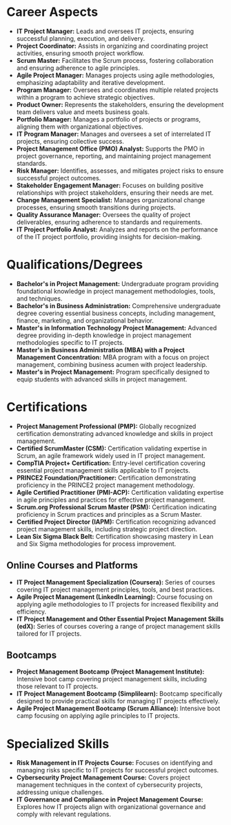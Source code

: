 # Career Aspects

- **IT Project Manager:** Leads and oversees IT projects, ensuring successful planning, execution, and delivery.
- **Project Coordinator:** Assists in organizing and coordinating project activities, ensuring smooth project workflow.
- **Scrum Master:** Facilitates the Scrum process, fostering collaboration and ensuring adherence to agile principles.
- **Agile Project Manager:** Manages projects using agile methodologies, emphasizing adaptability and iterative development.
- **Program Manager:** Oversees and coordinates multiple related projects within a program to achieve strategic objectives.
- **Product Owner:** Represents the stakeholders, ensuring the development team delivers value and meets business goals.
- **Portfolio Manager:** Manages a portfolio of projects or programs, aligning them with organizational objectives.
- **IT Program Manager:** Manages and oversees a set of interrelated IT projects, ensuring collective success.
- **Project Management Office (PMO) Analyst:** Supports the PMO in project governance, reporting, and maintaining project management standards.
- **Risk Manager:** Identifies, assesses, and mitigates project risks to ensure successful project outcomes.
- **Stakeholder Engagement Manager:** Focuses on building positive relationships with project stakeholders, ensuring their needs are met.
- **Change Management Specialist:** Manages organizational change processes, ensuring smooth transitions during projects.
- **Quality Assurance Manager:** Oversees the quality of project deliverables, ensuring adherence to standards and requirements.
- **IT Project Portfolio Analyst:** Analyzes and reports on the performance of the IT project portfolio, providing insights for decision-making.

# Qualifications/Degrees

- **Bachelor's in Project Management:** Undergraduate program providing foundational knowledge in project management methodologies, tools, and techniques.
- **Bachelor's in Business Administration:** Comprehensive undergraduate degree covering essential business concepts, including management, finance, marketing, and organizational behavior.
- **Master's in Information Technology Project Management:** Advanced degree providing in-depth knowledge in project management methodologies specific to IT projects.
- **Master's in Business Administration (MBA) with a Project Management Concentration:** MBA program with a focus on project management, combining business acumen with project leadership.
- **Master's in Project Management:** Program specifically designed to equip students with advanced skills in project management.

# Certifications

- **Project Management Professional (PMP):** Globally recognized certification demonstrating advanced knowledge and skills in project management.
- **Certified ScrumMaster (CSM):** Certification validating expertise in Scrum, an agile framework widely used in IT project management.
- **CompTIA Project+ Certification:** Entry-level certification covering essential project management skills applicable to IT projects.
- **PRINCE2 Foundation/Practitioner:** Certification demonstrating proficiency in the PRINCE2 project management methodology.
- **Agile Certified Practitioner (PMI-ACP):** Certification validating expertise in agile principles and practices for effective project management.
- **Scrum.org Professional Scrum Master (PSM):** Certification indicating proficiency in Scrum practices and principles as a Scrum Master.
- **Certified Project Director (IAPM):** Certification recognizing advanced project management skills, including strategic project direction.
- **Lean Six Sigma Black Belt:** Certification showcasing mastery in Lean and Six Sigma methodologies for process improvement.

## Online Courses and Platforms

- **IT Project Management Specialization (Coursera):** Series of courses covering IT project management principles, tools, and best practices.
- **Agile Project Management (LinkedIn Learning):** Course focusing on applying agile methodologies to IT projects for increased flexibility and efficiency.
- **IT Project Management and Other Essential Project Management Skills (edX):** Series of courses covering a range of project management skills tailored for IT projects.

## Bootcamps

- **Project Management Bootcamp (Project Management Institute):** Intensive boot camp covering project management skills, including those relevant to IT projects.
- **IT Project Management Bootcamp (Simplilearn):** Bootcamp specifically designed to provide practical skills for managing IT projects effectively.
- **Agile Project Management Bootcamp (Scrum Alliance):** Intensive boot camp focusing on applying agile principles to IT projects.

# Specialized Skills

- **Risk Management in IT Projects Course:** Focuses on identifying and managing risks specific to IT projects for successful project outcomes.
- **Cybersecurity Project Management Course:** Covers project management techniques in the context of cybersecurity projects, addressing unique challenges.
- **IT Governance and Compliance in Project Management Course:** Explores how IT projects align with organizational governance and comply with relevant regulations.
